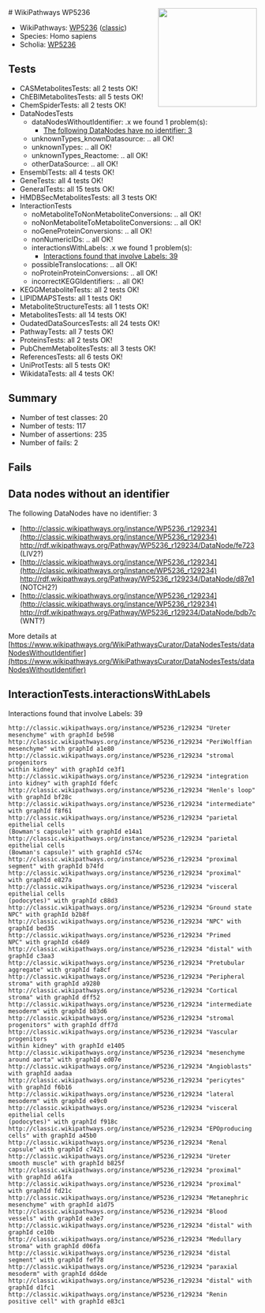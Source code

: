<img style="float: right; width: 200px" src="https://upload.wikimedia.org/wikipedia/commons/thumb/8/83/Wplogo_with_text_500.png/640px-Wplogo_with_text_500.png" />
# WikiPathways WP5236

* WikiPathways: [WP5236](https://wikipathways.org/pathways/WP5236) ([classic](https://classic.wikipathways.org/instance/WP5236))
* Species: Homo sapiens
* Scholia: [WP5236](https://scholia.toolforge.org/wikipathways/WP5236)
## Tests
* CASMetabolitesTests: all 2 tests OK!
* ChEBIMetabolitesTests: all 5 tests OK!
* ChemSpiderTests: all 2 tests OK!
* DataNodesTests
    * dataNodesWithoutIdentifier: .x we found 1 problem(s):
        * [The following DataNodes have no identifier: 3](#d2d32fa2)
    * unknownTypes_knownDatasource: .. all OK!
    * unknownTypes: .. all OK!
    * unknownTypes_Reactome: .. all OK!
    * otherDataSource: .. all OK!
* EnsemblTests: all 4 tests OK!
* GeneTests: all 4 tests OK!
* GeneralTests: all 15 tests OK!
* HMDBSecMetabolitesTests: all 3 tests OK!
* InteractionTests
    * noMetaboliteToNonMetaboliteConversions: .. all OK!
    * noNonMetaboliteToMetaboliteConversions: .. all OK!
    * noGeneProteinConversions: .. all OK!
    * nonNumericIDs: .. all OK!
    * interactionsWithLabels: .x we found 1 problem(s):
        * [Interactions found that involve Labels: 39](#fe97a8ff)
    * possibleTranslocations: .. all OK!
    * noProteinProteinConversions: .. all OK!
    * incorrectKEGGIdentifiers: .. all OK!
* KEGGMetaboliteTests: all 2 tests OK!
* LIPIDMAPSTests: all 1 tests OK!
* MetaboliteStructureTests: all 1 tests OK!
* MetabolitesTests: all 14 tests OK!
* OudatedDataSourcesTests: all 24 tests OK!
* PathwayTests: all 7 tests OK!
* ProteinsTests: all 2 tests OK!
* PubChemMetabolitesTests: all 3 tests OK!
* ReferencesTests: all 6 tests OK!
* UniProtTests: all 5 tests OK!
* WikidataTests: all 4 tests OK!


## Summary

* Number of test classes: 20
* Number of tests: 117
* Number of assertions: 235
* Number of fails: 2

## Fails

<a name="d2d32fa2" />

## Data nodes without an identifier

The following DataNodes have no identifier: 3

* [http://classic.wikipathways.org/instance/WP5236_r129234](http://classic.wikipathways.org/instance/WP5236_r129234) http://rdf.wikipathways.org/Pathway/WP5236_r129234/DataNode/fe723 (LIV2?)
* [http://classic.wikipathways.org/instance/WP5236_r129234](http://classic.wikipathways.org/instance/WP5236_r129234) http://rdf.wikipathways.org/Pathway/WP5236_r129234/DataNode/d87e1 (NOTCH2?)
* [http://classic.wikipathways.org/instance/WP5236_r129234](http://classic.wikipathways.org/instance/WP5236_r129234) http://rdf.wikipathways.org/Pathway/WP5236_r129234/DataNode/bdb7c (WNT?)


More details at [https://www.wikipathways.org/WikiPathwaysCurator/DataNodesTests/dataNodesWithoutIdentifier](https://www.wikipathways.org/WikiPathwaysCurator/DataNodesTests/dataNodesWithoutIdentifier)

<a name="fe97a8ff" />

## InteractionTests.interactionsWithLabels

Interactions found that involve Labels: 39
```
http://classic.wikipathways.org/instance/WP5236_r129234 "Ureter
mesenchyme" with graphId be598
http://classic.wikipathways.org/instance/WP5236_r129234 "PeriWolffian
mesenchyme" with graphId a1e80
http://classic.wikipathways.org/instance/WP5236_r129234 "stromal
progenitors
within kidney" with graphId ce3f1
http://classic.wikipathways.org/instance/WP5236_r129234 "integration 
into kidney" with graphId fdefc
http://classic.wikipathways.org/instance/WP5236_r129234 "Henle's loop" with graphId bf28c
http://classic.wikipathways.org/instance/WP5236_r129234 "intermediate" with graphId f8f61
http://classic.wikipathways.org/instance/WP5236_r129234 "parietal
epithelial cells
(Bowman's capsule)" with graphId e14a1
http://classic.wikipathways.org/instance/WP5236_r129234 "parietal
epithelial cells
(Bowman's capsule)" with graphId c574c
http://classic.wikipathways.org/instance/WP5236_r129234 "proximal segment" with graphId b74fd
http://classic.wikipathways.org/instance/WP5236_r129234 "proximal" with graphId e827a
http://classic.wikipathways.org/instance/WP5236_r129234 "visceral 
epithelial cells
(podocytes)" with graphId c88d3
http://classic.wikipathways.org/instance/WP5236_r129234 "Ground state
NPC" with graphId b2b8f
http://classic.wikipathways.org/instance/WP5236_r129234 "NPC" with graphId bed35
http://classic.wikipathways.org/instance/WP5236_r129234 "Primed
NPC" with graphId c64d9
http://classic.wikipathways.org/instance/WP5236_r129234 "distal" with graphId c3aa3
http://classic.wikipathways.org/instance/WP5236_r129234 "Pretubular
aggregate" with graphId fa8cf
http://classic.wikipathways.org/instance/WP5236_r129234 "Peripheral stroma" with graphId a9280
http://classic.wikipathways.org/instance/WP5236_r129234 "Cortical stroma" with graphId dff52
http://classic.wikipathways.org/instance/WP5236_r129234 "intermediate
mesoderm" with graphId b83d6
http://classic.wikipathways.org/instance/WP5236_r129234 "stromal
progenitors" with graphId dff7d
http://classic.wikipathways.org/instance/WP5236_r129234 "Vascular progenitors
within kidney" with graphId e1405
http://classic.wikipathways.org/instance/WP5236_r129234 "mesenchyme
around aorta" with graphId ed07e
http://classic.wikipathways.org/instance/WP5236_r129234 "Angioblasts" with graphId aadaa
http://classic.wikipathways.org/instance/WP5236_r129234 "pericytes" with graphId f6b16
http://classic.wikipathways.org/instance/WP5236_r129234 "lateral
mesoderm" with graphId e49c0
http://classic.wikipathways.org/instance/WP5236_r129234 "visceral 
epithelial cells
(podocytes)" with graphId f918c
http://classic.wikipathways.org/instance/WP5236_r129234 "EPOproducing
cells" with graphId a45b0
http://classic.wikipathways.org/instance/WP5236_r129234 "Renal capsule" with graphId c7421
http://classic.wikipathways.org/instance/WP5236_r129234 "Ureter
smooth muscle" with graphId b825f
http://classic.wikipathways.org/instance/WP5236_r129234 "proximal" with graphId a61fa
http://classic.wikipathways.org/instance/WP5236_r129234 "proximal" with graphId fd21c
http://classic.wikipathways.org/instance/WP5236_r129234 "Metanephric
mesenchyme" with graphId a1d75
http://classic.wikipathways.org/instance/WP5236_r129234 "Blood vessels" with graphId ea3e7
http://classic.wikipathways.org/instance/WP5236_r129234 "distal" with graphId ce10b
http://classic.wikipathways.org/instance/WP5236_r129234 "Medullary stroma" with graphId d06fa
http://classic.wikipathways.org/instance/WP5236_r129234 "distal segment" with graphId fef78
http://classic.wikipathways.org/instance/WP5236_r129234 "paraxial
mesoderm" with graphId dd4de
http://classic.wikipathways.org/instance/WP5236_r129234 "distal" with graphId d1fc1
http://classic.wikipathways.org/instance/WP5236_r129234 "Renin positive cell" with graphId e83c1
```

